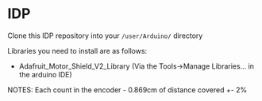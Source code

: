 # IDP
Clone this IDP repository into your `/user/Arduino/` directory

Libraries you need to install are as follows:
* Adafruit_Motor_Shield_V2_Library (Via the Tools->Manage Libraries...  in the arduino IDE)


NOTES:
Each count in the encoder - 0.869cm of distance covered +- 2%
